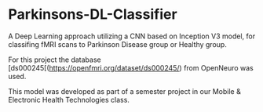 # Parkinsons-DL-Classifier

A  Deep Learning approach utilizing a CNN based on Inception V3 model, for classifing fMRI scans to Parkinson Disease group or Healthy group.

For this project the database [ds000245[(https://openfmri.org/dataset/ds000245/) from OpenNeuro was used.

This model was developed as part of a semester project in our Mobile & Electronic Health Technologies class.

